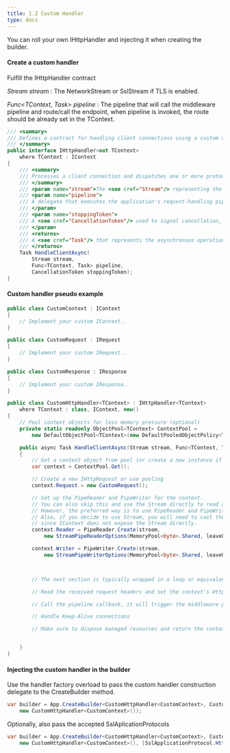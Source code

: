 ```yaml
---
title: 1.2 Custom Handler
type: docs
---
```


You can roll your own IHttpHandler and injecting it when creating the builder.

#### Create a custom handler

Fulfill the IHttpHandler contract

*Stream stream* : The NetworkStream or SslStream if TLS is enabled.

*Func<TContext, Task> pipeline* : The pipeline that will call the middleware pipeline and route/call the endpoint, when pipeline is invoked, the route should be already set in the TContext.


```csharp
/// <summary>
/// Defines a contract for handling client connections using a custom or HTTP-based protocol.
/// </summary>
public interface IHttpHandler<out TContext>
    where TContext : IContext
{
    /// <summary>
    /// Processes a client connection and dispatches one or more protocol-compliant requests.
    /// </summary>
    /// <param name="stream">The <see cref="Stream"/> representing the client connection.</param>
    /// <param name="pipeline">
    /// A delegate that executes the application's request-handling pipeline, typically consisting of middleware and endpoint logic.
    /// </param>
    /// <param name="stoppingToken">
    /// A <see cref="CancellationToken"/> used to signal cancellation, such as during server shutdown.
    /// </param>
    /// <returns>
    /// A <see cref="Task"/> that represents the asynchronous operation of handling the client session.
    /// </returns>
    Task HandleClientAsync(
        Stream stream,
        Func<TContext, Task> pipeline,
        CancellationToken stoppingToken);
}
```


#### Custom handler pseudo example

```csharp
public class CustomContext : IContext
{
    // Implement your custom IContext..
}

public class CustomRequest : IRequest
{
    // Implement your custom IRequest..
}

public class CustomResponse : IResponse
{
    // Implement your custom IResponse..
}

public class CustomHttpHandler<TContext> : IHttpHandler<TContext>
    where TContext : class, IContext, new()
{
    // Pool context objects for less memory pressure (optional)
    private static readonly ObjectPool<TContext> ContextPool =
        new DefaultObjectPool<TContext>(new DefaultPooledObjectPolicy<TContext>(), 8192);

    public async Task HandleClientAsync(Stream stream, Func<TContext, Task> pipeline, CancellationToken stoppingToken)
    {
        // Get a context object from pool (or create a new instance if not pooling)
        var context = ContextPool.Get();

        // Create a new IHttpRequest or use pooling
        context.Request = new CustomRequest();

        // Set up the PipeReader and PipeWriter for the context.
        // You can also skip this and use the Stream directly to read and write from socket.
        // However, the preferred way is to use PipeReader and PipeWriter for better performance.
        // Also, if you decide to use Stream, you will need to cast the IContext passed to the endpoint
        // since IContext does not expose the Stream directly.
        context.Reader = PipeReader.Create(stream,
            new StreamPipeReaderOptions(MemoryPool<byte>.Shared, leaveOpen: true, bufferSize: 8192));

        context.Writer = PipeWriter.Create(stream,
            new StreamPipeWriterOptions(MemoryPool<byte>.Shared, leaveOpen: true));



        // The next section is typically wrapped in a loop or equivalent if the connection is persistent (keep-alive).

        // Read the received request headers and set the context's HttpMethod and Route

        // Call the pipeline callback, it will trigger the middleware pipeline and the endpoint

        // Handle Keep-Alive connections

        // Make sure to dispose managed resources and return the context to the pool


    }
}
```

#### Injecting the custom handler in the builder

Use the handler factory overload to pass the custom handler construction delegate to the CreateBuilder method.

```csharp
var builder = App.CreateBuilder<CustomHttpHandler<CustomContext>, CustomContext>(() => 
    new CustomHttpHandler<CustomContext>());
```

Optionally, also pass the accepted SslAplicationProtocols

```csharp
var builder = App.CreateBuilder<CustomHttpHandler<CustomContext>, CustomContext>(() =>
    new CustomHttpHandler<CustomContext>(), [SslApplicationProtocol.Http11]);
```